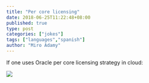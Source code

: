 ```yaml
---
title: "Per core licensing"
date: 2018-06-25T11:22:48+08:00
published: true
type: post
categories: ["jokes"]
tags: ["languages","spanish"]
author: "Miro Adamy"
---
```


If one uses Oracle per core licensing strategy in cloud:


![](/images/oracle.jpg)
